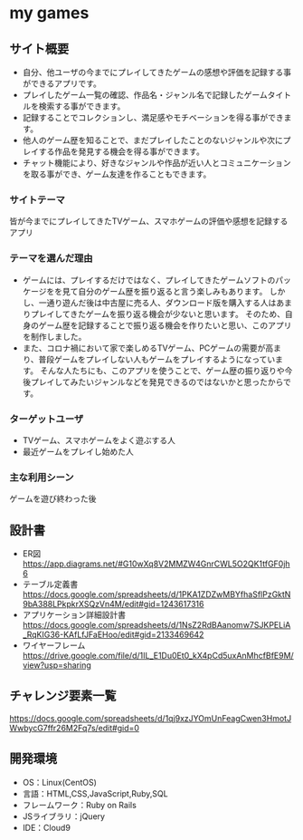 # my games

## サイト概要
- 自分、他ユーザの今までにプレイしてきたゲームの感想や評価を記録する事ができるアプリです。
- プレイしたゲーム一覧の確認、作品名・ジャンル名で記録したゲームタイトルを検索する事ができます。
- 記録することでコレクションし、満足感やモチベーションを得る事ができます。
- 他人のゲーム歴を知ることで、まだプレイしたことのないジャンルや次にプレイする作品を発見する機会を得る事ができます。
- チャット機能により、好きなジャンルや作品が近い人とコミュニケーションを取る事ができ、ゲーム友達を作ることもできます。

### サイトテーマ
皆が今までにプレイしてきたTVゲーム、スマホゲームの評価や感想を記録するアプリ

### テーマを選んだ理由
- ゲームには、プレイするだけではなく、プレイしてきたゲームソフトのパッケージをを見て自分のゲーム歴を振り返ると言う楽しみもあります。
しかし、一通り遊んだ後は中古屋に売る人、ダウンロード版を購入する人はあまりプレイしてきたゲームを振り返る機会が少ないと思います。
そのため、自身のゲーム歴を記録することで振り返る機会を作りたいと思い、このアプリを制作しました。
- また、コロナ禍において家で楽しめるTVゲーム、PCゲームの需要が高まり、普段ゲームをプレイしない人もゲームをプレイするようになっています。
そんな人たちにも、このアプリを使うことで、ゲーム歴の振り返りや今後プレイしてみたいジャンルなどを発見できるのではないかと思ったからです。

### ターゲットユーザ
- TVゲーム、スマホゲームをよく遊ぶする人
- 最近ゲームをプレイし始めた人

### 主な利用シーン
ゲームを遊び終わった後

## 設計書
- ER図
https://app.diagrams.net/#G10wXq8V2MMZW4GnrCWL5O2QK1tfGF0jh6
- テーブル定義書
https://docs.google.com/spreadsheets/d/1PKA1ZDZwMBYfhaSflPzGktN9bA388LPkpkrXSQzVn4M/edit#gid=1243617316
- アプリケーション詳細設計書
https://docs.google.com/spreadsheets/d/1NsZ2RdBAanomw7SJKPELiA_RqKIG36-KAfLfJFaEHoo/edit#gid=2133469642
- ワイヤーフレーム
https://drive.google.com/file/d/1IL_E1Du0Et0_kX4pCd5uxAnMhcfBfE9M/view?usp=sharing

## チャレンジ要素一覧
https://docs.google.com/spreadsheets/d/1qj9xzJYOmUnFeagCwen3HmotJWwbycG7ffr26M2Fq7s/edit#gid=0

## 開発環境
- OS：Linux(CentOS)
- 言語：HTML,CSS,JavaScript,Ruby,SQL
- フレームワーク：Ruby on Rails
- JSライブラリ：jQuery
- IDE：Cloud9
